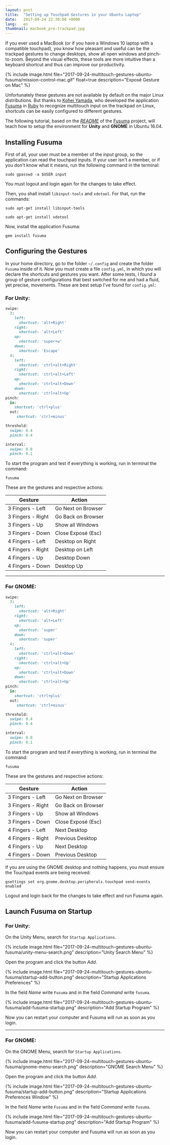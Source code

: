 ```yaml
---
layout: post
title:  "Setting up Touchpad Gestures in your Ubuntu Laptop"
date:   2017-09-24 22:30:00 +0000
lang:   en
thumbnail: macbook_pro-trackpad.jpg
---
```


If you ever used a MacBook (or if you have a Windows 10 laptop with a compatible touchpad), you know how pleasant and useful can be the trackpad gestures to change desktops, show all open windows and pinch-to-zoom. Beyond the visual effects, these tools are more intuitive than a keyboard shortcut and thus can improve our productivity.

{% include image.html file="2017-09-24-multitouch-gestures-ubuntu-fusuma/mission-control-mac.gif" float=true description="Exposé Gesture on Mac" %}

Unfortunately these gestures are not available by default on the major Linux distributions. But thanks to [Kohei Yamada](https://github.com/iberianpig), who developed the application [Fusuma](https://github.com/iberianpig/fusuma) in [Ruby](https://www.ruby-lang.org/en/) to recognize multitouch input on the trackpad on Linux, shortcuts can be easily configured to different gestures.

The following tutorial, based on the [_README_](https://github.com/iberianpig/fusuma/blob/master/README.md) of the [Fusuma](https://github.com/iberianpig/fusuma) project, will teach how to setup the environment for **Unity** and **GNOME** in Ubuntu 16.04.

## Installing Fusuma

First of all, your user must be a member of the _input_ group, so the application can read the touchpad inputs. If your user isn't a member, or if you don't know what it means, run the following command in the terminal:

```
sudo gpasswd -a $USER input
```

You must logout and login again for the changes to take effect.

Then, you shall install ``libinput-tools`` and ``xdotool``. For that, run the commands:

```
sudo apt-get install libinput-tools
```

```
sudo apt-get install xdotool
```

Now, install the application Fusuma:

```
gem install fusuma
```

## Configuring the Gestures

In your home directory, go to the folder ``~/.config`` and create the folder ``Fusuma`` inside of it. Now you must create a file ``config.yml``, in which you will declare the shortcuts and gestures you want. After some tests, I found a group of gesture configurations that best switched for me and had a fluid, yet precise, movements. These are best setup I've found for ``config.yml``:

### For Unity:

```ruby
swipe:
  3: 
    left: 
      shortcut: 'alt+Right'
    right: 
      shortcut: 'alt+Left'
    up: 
      shortcut: 'super+w'
    down: 
      shortcut: 'Escape'
  4:
    left: 
      shortcut: 'ctrl+alt+Right'
    right: 
      shortcut: 'ctrl+alt+Left'
    up: 
      shortcut: 'ctrl+alt+Down'
    down: 
      shortcut: 'ctrl+alt+Up'
pinch:
  in:
    shortcut: 'ctrl+plus'
  out:
     shortcut: 'ctrl+minus'

threshold:
  swipe: 0.4
  pinch: 0.4

interval:
  swipe: 0.8
  pinch: 0.1
```

To start the program and test if everything is working, run in terminal the command:

```
fusuma
```

These are the gestures and respective actions:

| Gesture           | Action             |
|-------------------|--------------------|
| 3 Fingers - Left  | Go Next on Browser |
| 3 Fingers - Right | Go Back on Browser |
| 3 Fingers - Up    | Show all Windows   |
| 3 Fingers - Down  | Close Exposé (Esc) |
| 4 Fingers - Left  | Desktop on Right   |
| 4 Fingers - Right | Desktop on Left    |
| 4 Fingers - Up    | Desktop Down       |
| 4 Fingers - Down  | Desktop Up         |

---

### For GNOME:

```ruby
swipe:
  3: 
    left: 
      shortcut: 'alt+Right'
    right: 
      shortcut: 'alt+Left'
    up: 
      shortcut: 'super'
    down: 
      shortcut: 'super'
  4:
    left: 
      shortcut: 'ctrl+alt+Down'
    right: 
      shortcut: 'ctrl+alt+Up'
    up: 
      shortcut: 'ctrl+alt+Down'
    down: 
      shortcut: 'ctrl+alt+Up'
pinch:
  in:
    shortcut: 'ctrl+plus'
  out:
     shortcut: 'ctrl+minus'

threshold:
  swipe: 0.4
  pinch: 0.4

interval:
  swipe: 0.8
  pinch: 0.1
```

To start the program and test if everything is working, run in terminal the command:

```
fusuma
```

These are the gestures and respective actions:

| Gesture           | Action             |
|-------------------|--------------------|
| 3 Fingers - Left  | Go Next on Browser |
| 3 Fingers - Right | Go Back on Browser |
| 3 Fingers - Up    | Show all Windows   |
| 3 Fingers - Down  | Close Exposé (Esc) |
| 4 Fingers - Left  | Next Desktop       |
| 4 Fingers - Right | Previous Desktop   |
| 4 Fingers - Up    | Next Desktop       |
| 4 Fingers - Down  | Previous Desktop   |

If you are using the GNOME desktop and nothing happens, you must ensure the Touchpad events are being received:

```
gsettings set org.gnome.desktop.peripherals.touchpad send-events enabled
```

Logout and login back for the changes to take effect and run Fusuma again.

## Launch Fusuma on Startup

### For Unity:

On the Unity Menu, search for ``Startup Applications``.

{% include image.html file="2017-09-24-multitouch-gestures-ubuntu-fusuma/unity-menu-search.png" description="Unity Search Menu" %}

Open the program and click the button _Add_.

{% include image.html file="2017-09-24-multitouch-gestures-ubuntu-fusuma/startup-add-button.png" description="Startup Applications Preferences" %}

In the field _Name_ write ``Fusuma`` and in the field _Command_ write ``fusuma``.

{% include image.html file="2017-09-24-multitouch-gestures-ubuntu-fusuma/add-fusuma-startup.png" description="Add Startup Program" %}

Now you can restart your computer and Fusuma will run as soon as you login.

---

### For GNOME:

On the GNOME Menu, search for ``Startup Applications``.

{% include image.html file="2017-09-24-multitouch-gestures-ubuntu-fusuma/gnome-menu-search.png" description="GNOME Search Menu" %}

Open the program and click the button _Add_.

{% include image.html file="2017-09-24-multitouch-gestures-ubuntu-fusuma/startup-add-button.png" description="Startup Applications Preferences Window" %}

In the field _Name_ write ``Fusuma`` and in the field _Command_ write ``fusuma``.

{% include image.html file="2017-09-24-multitouch-gestures-ubuntu-fusuma/add-fusuma-startup.png" description="Add Startup Program" %}

Now you can restart your computer and Fusuma will run as soon as you login.
